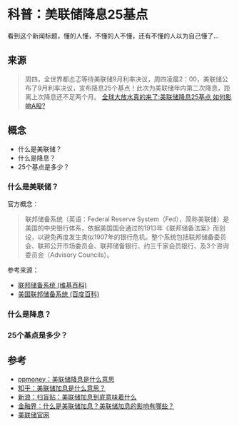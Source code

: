 # 科普：美联储降息25基点

看到这个新闻标题，懂的人懂，不懂的人不懂，还有不懂的人以为自己懂了...

## 来源
> 周四，全世界都忐忑等待美联储9月利率决议，周四凌晨2：00，美联储公布了9月利率决议，宣布降息25个基点！此次为美联储年内第二次降息，距离上次降息还不足两个月。
> [全球大放水真的来了:美联储降息25基点 如何影响A股?](https://finance.sina.com.cn/stock/marketresearch/2019-09-19/doc-iicezzrq6826489.shtml )

## 概念
- 什么是美联储？
- 什么是降息？
- 25个基点是多少？

### 什么是美联储？

官方概念：
> 联邦储备系统（英语：Federal Reserve System（Fed），简称美联储）是美国的中央银行体系，依据美国国会通过的1913年《联邦储备法案》而创设，以避免再度发生类似1907年的银行危机。整个系统包括联邦储备委员会、联邦公开市场委员会、联邦储备银行、约三千家会员银行、及3个咨询委员会（Advisory Councils）。

参考来源：
- [联邦储备系统 (维基百科)](https://zh.wikipedia.org/zh-hans/%E8%81%94%E9%82%A6%E5%82%A8%E5%A4%87%E7%B3%BB%E7%BB%9F)
- [美国联邦储备系统 (百度百科)](https://baike.baidu.com/item/%E7%BE%8E%E5%9B%BD%E8%81%94%E9%82%A6%E5%82%A8%E5%A4%87%E7%B3%BB%E7%BB%9F)

### 什么是降息？

### 25个基点是多少？

## 参考
- [ppmoney：美联储降息是什么意思](https://www.ppmoney.com/wdstock/563174.html)
- [知乎：美联储加息是什么意思？](https://zhuanlan.zhihu.com/p/40707163)
- [新浪：扫盲贴：美联储加息到底意味着什么](http://finance.sina.com.cn/zl/usstock/20150916/175123266017.shtml)
- [金融界：什么是美联储加息？美联储加息的影响有哪些？](http://forex.jrj.com.cn/2019/05/10114327553301.shtml)
- [美联储官网](https://www.federalreserve.gov/)